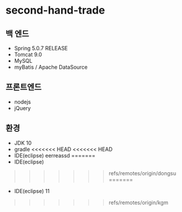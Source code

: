 # second-hand-trade

## 백 엔드
- Spring 5.0.7 RELEASE
- Tomcat 9.0
- MySQL
- myBatis / Apache DataSource


## 프론트엔드
- nodejs
- jQuery

## 환경
- JDK 10
- gradle
<<<<<<< HEAD
<<<<<<< HEAD
- IDE(eclipse) 
eerreassd
=======
- IDE(eclipse)
>>>>>>> refs/remotes/origin/dongsu
=======
- IDE(eclipse) 
11
>>>>>>> refs/remotes/origin/kgm
